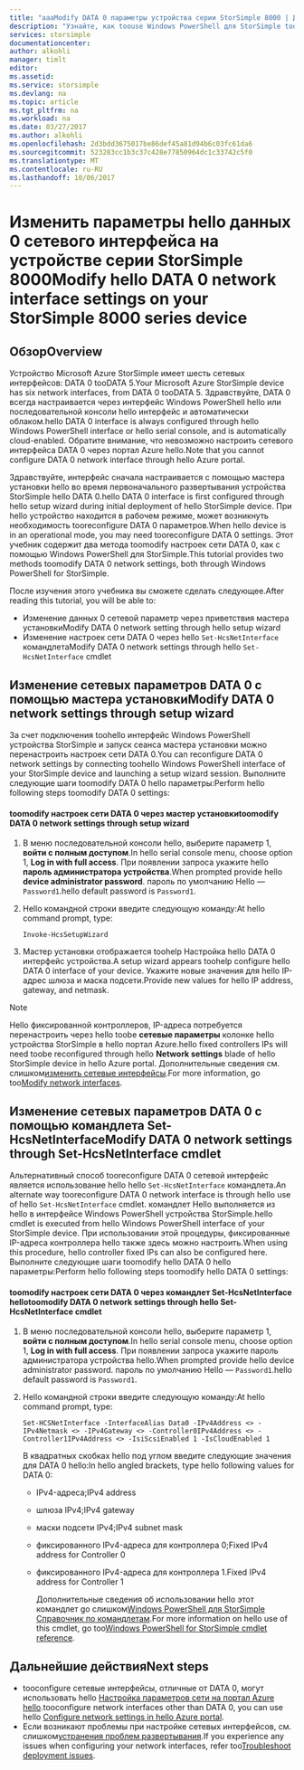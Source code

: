 ```yaml
---
title: "aaaModify DATA 0 параметры устройства серии StorSimple 8000 | Документы Microsoft"
description: "Узнайте, как toouse Windows PowerShell для StorSimple tooreconfigure hello сетевого интерфейса DATA 0 на устройстве StorSimple."
services: storsimple
documentationcenter: 
author: alkohli
manager: timlt
editor: 
ms.assetid: 
ms.service: storsimple
ms.devlang: na
ms.topic: article
ms.tgt_pltfrm: na
ms.workload: na
ms.date: 03/27/2017
ms.author: alkohli
ms.openlocfilehash: 2d3bdd3675017be86def45a81d94b6c03fc61da6
ms.sourcegitcommit: 523283cc1b3c37c428e77850964dc1c33742c5f0
ms.translationtype: MT
ms.contentlocale: ru-RU
ms.lasthandoff: 10/06/2017
---
```

# <a name="modify-hello-data-0-network-interface-settings-on-your-storsimple-8000-series-device"></a><span data-ttu-id="8d182-103">Изменить параметры hello данных 0 сетевого интерфейса на устройстве серии StorSimple 8000</span><span class="sxs-lookup"><span data-stu-id="8d182-103">Modify hello DATA 0 network interface settings on your StorSimple 8000 series device</span></span>

## <a name="overview"></a><span data-ttu-id="8d182-104">Обзор</span><span class="sxs-lookup"><span data-stu-id="8d182-104">Overview</span></span>

<span data-ttu-id="8d182-105">Устройство Microsoft Azure StorSimple имеет шесть сетевых интерфейсов: DATA 0 tooDATA 5.</span><span class="sxs-lookup"><span data-stu-id="8d182-105">Your Microsoft Azure StorSimple device has six network interfaces, from DATA 0 tooDATA 5.</span></span> <span data-ttu-id="8d182-106">Здравствуйте, DATA 0 всегда настраивается через интерфейс Windows PowerShell hello или последовательной консоли hello интерфейс и автоматически облаком.</span><span class="sxs-lookup"><span data-stu-id="8d182-106">hello DATA 0 interface is always configured through hello Windows PowerShell interface or hello serial console, and is automatically cloud-enabled.</span></span> <span data-ttu-id="8d182-107">Обратите внимание, что невозможно настроить сетевого интерфейса DATA 0 через портал Azure hello.</span><span class="sxs-lookup"><span data-stu-id="8d182-107">Note that you cannot configure DATA 0 network interface through hello Azure portal.</span></span>

<span data-ttu-id="8d182-108">Здравствуйте, интерфейс сначала настраивается с помощью мастера установки hello во время первоначального развертывания устройства StorSimple hello DATA 0.</span><span class="sxs-lookup"><span data-stu-id="8d182-108">hello DATA 0 interface is first configured through hello setup wizard during initial deployment of hello StorSimple device.</span></span> <span data-ttu-id="8d182-109">При hello устройство находится в рабочем режиме, может возникнуть необходимость tooreconfigure DATA 0 параметров.</span><span class="sxs-lookup"><span data-stu-id="8d182-109">When hello device is in an operational mode, you may need tooreconfigure DATA 0 settings.</span></span> <span data-ttu-id="8d182-110">Этот учебник содержит два метода toomodify настроек сети DATA 0, как с помощью Windows PowerShell для StorSimple.</span><span class="sxs-lookup"><span data-stu-id="8d182-110">This tutorial provides two methods toomodify DATA 0 network settings, both through Windows PowerShell for StorSimple.</span></span>

<span data-ttu-id="8d182-111">После изучения этого учебника вы сможете сделать следующее.</span><span class="sxs-lookup"><span data-stu-id="8d182-111">After reading this tutorial, you will be able to:</span></span>

* <span data-ttu-id="8d182-112">Изменение данных 0 сетевой параметр через приветствия мастера установки</span><span class="sxs-lookup"><span data-stu-id="8d182-112">Modify DATA 0 network setting through hello setup wizard</span></span>
* <span data-ttu-id="8d182-113">Изменение настроек сети DATA 0 через hello `Set-HcsNetInterface` командлета</span><span class="sxs-lookup"><span data-stu-id="8d182-113">Modify DATA 0 network settings through hello `Set-HcsNetInterface` cmdlet</span></span>

## <a name="modify-data-0-network-settings-through-setup-wizard"></a><span data-ttu-id="8d182-114">Изменение сетевых параметров DATA 0 с помощью мастера установки</span><span class="sxs-lookup"><span data-stu-id="8d182-114">Modify DATA 0 network settings through setup wizard</span></span>
<span data-ttu-id="8d182-115">За счет подключения toohello интерфейс Windows PowerShell устройства StorSimple и запуск сеанса мастера установки можно перенастроить настроек сети DATA 0.</span><span class="sxs-lookup"><span data-stu-id="8d182-115">You can reconfigure DATA 0 network settings by connecting toohello Windows PowerShell interface of your StorSimple device and launching a setup wizard session.</span></span> <span data-ttu-id="8d182-116">Выполните следующие шаги toomodify DATA 0 hello параметры:</span><span class="sxs-lookup"><span data-stu-id="8d182-116">Perform hello following steps toomodify DATA 0 settings:</span></span>

#### <a name="toomodify-data-0-network-settings-through-setup-wizard"></a><span data-ttu-id="8d182-117">toomodify настроек сети DATA 0 через мастер установки</span><span class="sxs-lookup"><span data-stu-id="8d182-117">toomodify DATA 0 network settings through setup wizard</span></span>
1. <span data-ttu-id="8d182-118">В меню последовательной консоли hello, выберите параметр 1, **войти с полным доступом**.</span><span class="sxs-lookup"><span data-stu-id="8d182-118">In hello serial console menu, choose option 1, **Log in with full access**.</span></span> <span data-ttu-id="8d182-119">При появлении запроса укажите hello **пароль администратора устройства**.</span><span class="sxs-lookup"><span data-stu-id="8d182-119">When prompted provide hello **device administrator password**.</span></span> <span data-ttu-id="8d182-120">пароль по умолчанию Hello — `Password1`.</span><span class="sxs-lookup"><span data-stu-id="8d182-120">hello default password is `Password1`.</span></span>
2. <span data-ttu-id="8d182-121">Hello командной строки введите следующую команду:</span><span class="sxs-lookup"><span data-stu-id="8d182-121">At hello command prompt, type:</span></span>
   
    `Invoke-HcsSetupWizard`
3. <span data-ttu-id="8d182-122">Мастер установки отображается toohelp Настройка hello DATA 0 интерфейс устройства.</span><span class="sxs-lookup"><span data-stu-id="8d182-122">A setup wizard appears toohelp configure hello DATA 0 interface of your device.</span></span> <span data-ttu-id="8d182-123">Укажите новые значения для hello IP-адрес шлюза и маска подсети.</span><span class="sxs-lookup"><span data-stu-id="8d182-123">Provide new values for hello IP address, gateway, and netmask.</span></span>

> [!NOTE]
> <span data-ttu-id="8d182-124">Hello фиксированной контроллеров, IP-адреса потребуется перенастроить через hello toobe **сетевые параметры** колонке hello устройства StorSimple в hello портал Azure.</span><span class="sxs-lookup"><span data-stu-id="8d182-124">hello fixed controllers IPs will need toobe reconfigured through hello **Network settings** blade of hello StorSimple device in hello Azure portal.</span></span> <span data-ttu-id="8d182-125">Дополнительные сведения см. слишком[изменить сетевые интерфейсы](storsimple-8000-modify-device-config.md#modify-network-interfaces).</span><span class="sxs-lookup"><span data-stu-id="8d182-125">For more information, go too[Modify network interfaces](storsimple-8000-modify-device-config.md#modify-network-interfaces).</span></span>

## <a name="modify-data-0-network-settings-through-set-hcsnetinterface-cmdlet"></a><span data-ttu-id="8d182-126">Изменение сетевых параметров DATA 0 с помощью командлета Set-HcsNetInterface</span><span class="sxs-lookup"><span data-stu-id="8d182-126">Modify DATA 0 network settings through Set-HcsNetInterface cmdlet</span></span>
<span data-ttu-id="8d182-127">Альтернативный способ tooreconfigure DATA 0 сетевой интерфейс является использование hello hello `Set-HcsNetInterface` командлета.</span><span class="sxs-lookup"><span data-stu-id="8d182-127">An alternate way tooreconfigure DATA 0 network interface is through hello use of hello `Set-HcsNetInterface` cmdlet.</span></span> <span data-ttu-id="8d182-128">командлет Hello выполняется из hello в интерфейсе Windows PowerShell устройства StorSimple.</span><span class="sxs-lookup"><span data-stu-id="8d182-128">hello cmdlet is executed from hello Windows PowerShell interface of your StorSimple device.</span></span> <span data-ttu-id="8d182-129">При использовании этой процедуры, фиксированные IP-адреса контроллера hello также здесь можно настроить.</span><span class="sxs-lookup"><span data-stu-id="8d182-129">When using this procedure, hello controller fixed IPs can also be configured here.</span></span> <span data-ttu-id="8d182-130">Выполните следующие шаги toomodify hello DATA 0 hello параметры:</span><span class="sxs-lookup"><span data-stu-id="8d182-130">Perform hello following steps toomodify hello DATA 0 settings:</span></span> 

#### <a name="toomodify-data-0-network-settings-through-hello-set-hcsnetinterface-cmdlet"></a><span data-ttu-id="8d182-131">toomodify настроек сети DATA 0 через командлет Set-HcsNetInterface hello</span><span class="sxs-lookup"><span data-stu-id="8d182-131">toomodify DATA 0 network settings through hello Set-HcsNetInterface cmdlet</span></span>
1. <span data-ttu-id="8d182-132">В меню последовательной консоли hello, выберите параметр 1, **войти с полным доступом**.</span><span class="sxs-lookup"><span data-stu-id="8d182-132">In hello serial console menu, choose option 1, **Log in with full access**.</span></span> <span data-ttu-id="8d182-133">При появлении запроса укажите пароль администратора устройства hello.</span><span class="sxs-lookup"><span data-stu-id="8d182-133">When prompted provide hello device administrator password.</span></span> <span data-ttu-id="8d182-134">пароль по умолчанию Hello — `Password1`.</span><span class="sxs-lookup"><span data-stu-id="8d182-134">hello default password is `Password1`.</span></span>
2. <span data-ttu-id="8d182-135">Hello командной строки введите следующую команду:</span><span class="sxs-lookup"><span data-stu-id="8d182-135">At hello command prompt, type:</span></span>
   
    `Set-HCSNetInterface -InterfaceAlias Data0 -IPv4Address <> -IPv4Netmask <> -IPv4Gateway <> -Controller0IPv4Address <> -Controller1IPv4Address <> -IsiScsiEnabled 1 -IsCloudEnabled 1`
   
    <span data-ttu-id="8d182-136">В квадратных скобках hello под углом введите следующие значения для DATA 0 hello:</span><span class="sxs-lookup"><span data-stu-id="8d182-136">In hello angled brackets, type hello following values for DATA 0:</span></span>
   
   * <span data-ttu-id="8d182-137">IPv4-адреса;</span><span class="sxs-lookup"><span data-stu-id="8d182-137">IPv4 address</span></span>
   * <span data-ttu-id="8d182-138">шлюза IPv4;</span><span class="sxs-lookup"><span data-stu-id="8d182-138">IPv4 gateway</span></span>
   * <span data-ttu-id="8d182-139">маски подсети IPv4;</span><span class="sxs-lookup"><span data-stu-id="8d182-139">IPv4 subnet mask</span></span>
   * <span data-ttu-id="8d182-140">фиксированного IPv4-адреса для контроллера 0;</span><span class="sxs-lookup"><span data-stu-id="8d182-140">Fixed IPv4 address for Controller 0</span></span>
   * <span data-ttu-id="8d182-141">фиксированного IPv4-адреса для контроллера 1.</span><span class="sxs-lookup"><span data-stu-id="8d182-141">Fixed IPv4 address for Controller 1</span></span>
     
     <span data-ttu-id="8d182-142">Дополнительные сведения об использовании hello этот командлет go слишком[Windows PowerShell для StorSimple Справочник по командлетам](https://technet.microsoft.com/library/dn688161.aspx).</span><span class="sxs-lookup"><span data-stu-id="8d182-142">For more information on hello use of this cmdlet, go too[Windows PowerShell for StorSimple cmdlet reference](https://technet.microsoft.com/library/dn688161.aspx).</span></span>

## <a name="next-steps"></a><span data-ttu-id="8d182-143">Дальнейшие действия</span><span class="sxs-lookup"><span data-stu-id="8d182-143">Next steps</span></span>
* <span data-ttu-id="8d182-144">tooconfigure сетевые интерфейсы, отличные от DATA 0, могут использовать hello [Настройка параметров сети на портал Azure hello](storsimple-8000-modify-device-config.md).</span><span class="sxs-lookup"><span data-stu-id="8d182-144">tooconfigure network interfaces other than DATA 0, you can use hello [Configure network settings in hello Azure portal](storsimple-8000-modify-device-config.md).</span></span> 
* <span data-ttu-id="8d182-145">Если возникают проблемы при настройке сетевых интерфейсов, см. слишком[устранения проблем развертывания](storsimple-troubleshoot-deployment.md).</span><span class="sxs-lookup"><span data-stu-id="8d182-145">If you experience any issues when configuring your network interfaces, refer too[Troubleshoot deployment issues](storsimple-troubleshoot-deployment.md).</span></span>

